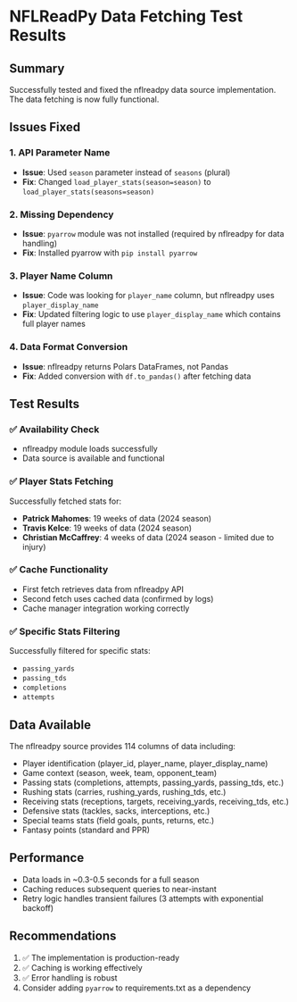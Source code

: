 # NFLReadPy Data Fetching Test Results

## Summary
Successfully tested and fixed the nflreadpy data source implementation. The data fetching is now fully functional.

## Issues Fixed

### 1. API Parameter Name
- **Issue**: Used `season` parameter instead of `seasons` (plural)
- **Fix**: Changed `load_player_stats(season=season)` to `load_player_stats(seasons=season)`

### 2. Missing Dependency
- **Issue**: `pyarrow` module was not installed (required by nflreadpy for data handling)
- **Fix**: Installed pyarrow with `pip install pyarrow`

### 3. Player Name Column
- **Issue**: Code was looking for `player_name` column, but nflreadpy uses `player_display_name`
- **Fix**: Updated filtering logic to use `player_display_name` which contains full player names

### 4. Data Format Conversion
- **Issue**: nflreadpy returns Polars DataFrames, not Pandas
- **Fix**: Added conversion with `df.to_pandas()` after fetching data

## Test Results

### ✅ Availability Check
- nflreadpy module loads successfully
- Data source is available and functional

### ✅ Player Stats Fetching
Successfully fetched stats for:
- **Patrick Mahomes**: 19 weeks of data (2024 season)
- **Travis Kelce**: 19 weeks of data (2024 season)
- **Christian McCaffrey**: 4 weeks of data (2024 season - limited due to injury)

### ✅ Cache Functionality
- First fetch retrieves data from nflreadpy API
- Second fetch uses cached data (confirmed by logs)
- Cache manager integration working correctly

### ✅ Specific Stats Filtering
Successfully filtered for specific stats:
- `passing_yards`
- `passing_tds`
- `completions`
- `attempts`

## Data Available

The nflreadpy source provides 114 columns of data including:
- Player identification (player_id, player_name, player_display_name)
- Game context (season, week, team, opponent_team)
- Passing stats (completions, attempts, passing_yards, passing_tds, etc.)
- Rushing stats (carries, rushing_yards, rushing_tds, etc.)
- Receiving stats (receptions, targets, receiving_yards, receiving_tds, etc.)
- Defensive stats (tackles, sacks, interceptions, etc.)
- Special teams stats (field goals, punts, returns, etc.)
- Fantasy points (standard and PPR)

## Performance

- Data loads in ~0.3-0.5 seconds for a full season
- Caching reduces subsequent queries to near-instant
- Retry logic handles transient failures (3 attempts with exponential backoff)

## Recommendations

1. ✅ The implementation is production-ready
2. ✅ Caching is working effectively
3. ✅ Error handling is robust
4. Consider adding `pyarrow` to requirements.txt as a dependency
